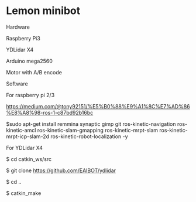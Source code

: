 # Lemon minibot


Hardware

Raspberry Pi3

YDLidar X4

Arduino mega2560

Motor with A/B encode

Software

For raspberry pi 2/3

https://medium.com/@tony92151/%E5%B0%88%E9%A1%8C%E7%AD%86%E8%A8%98-ros-1-c87bd92b16bc

$sudo apt-get install remmina synaptic gimp git ros-kinetic-navigation ros-kinetic-amcl ros-kinetic-slam-gmapping ros-kinetic-mrpt-slam ros-kinetic-mrpt-icp-slam-2d ros-kinetic-robot-localization -y

For YDLidar X4

$ cd catkin_ws/src

$ git clone https://github.com/EAIBOT/ydlidar

$ cd ..

$ catkin_make


